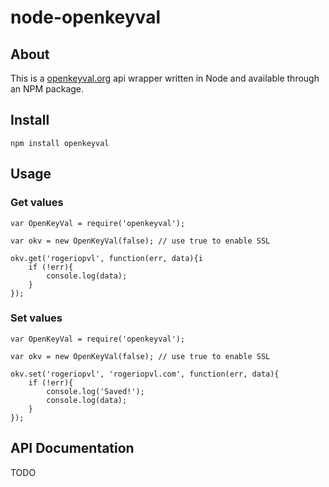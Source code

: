 # node-openkeyval

## About

This is a [openkeyval.org][0] api wrapper written in Node and available through an NPM package.

## Install

    npm install openkeyval

## Usage

### Get values

    var OpenKeyVal = require('openkeyval');

    var okv = new OpenKeyVal(false); // use true to enable SSL

    okv.get('rogeriopvl', function(err, data){i
        if (!err){
            console.log(data);
        }
    });

### Set values

    var OpenKeyVal = require('openkeyval');

    var okv = new OpenKeyVal(false); // use true to enable SSL

    okv.set('rogeriopvl', 'rogeriopvl.com', function(err, data){
        if (!err){
            console.log('Saved!');
            console.log(data);
        }
    });

## API Documentation

TODO


[0]: http://openkeyval.org
